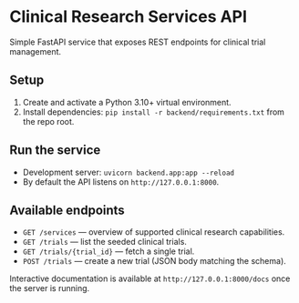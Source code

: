 # Clinical Research Services API

Simple FastAPI service that exposes REST endpoints for clinical trial management.

## Setup
1. Create and activate a Python 3.10+ virtual environment.
2. Install dependencies: `pip install -r backend/requirements.txt` from the repo root.

## Run the service
- Development server: `uvicorn backend.app:app --reload`
- By default the API listens on `http://127.0.0.1:8000`.

## Available endpoints
- `GET /services` — overview of supported clinical research capabilities.
- `GET /trials` — list the seeded clinical trials.
- `GET /trials/{trial_id}` — fetch a single trial.
- `POST /trials` — create a new trial (JSON body matching the schema).

Interactive documentation is available at `http://127.0.0.1:8000/docs` once the server is running.
